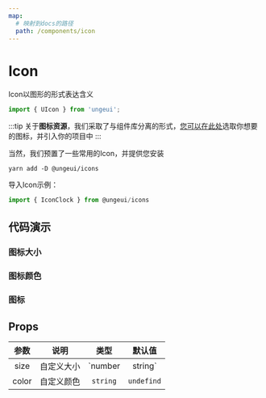 ```yaml
---
map:
  # 映射到docs的路径
  path: /components/icon
---
```


# Icon

Icon以图形的形式表达含义

```js
import { UIcon } from 'ungeui';
```
:::tip
关于**图标资源**，我们采取了与组件库分离的形式，[您可以在此处](https://www.xicons.org/#/)选取你想要的图标，并引入你的项目中
:::

当然，我们预置了一些常用的Icon，并提供您安装
```shell
yarn add -D @ungeui/icons
```
导入Icon示例：
```js
import { IconClock } from @ungeui/icons
```

## 代码演示

### 图标大小

<demo src="./demo/size.vue"
  language="vue"
  title="基本用法"
  desc="不同图标大小">
</demo>

### 图标颜色

<demo src="./demo/color.vue"
  language="vue"
  title="基本用法"
  desc="方便切换不同颜色">
</demo>

### 图标

<demo src="./demo/iconDemo.vue"
  language="vue"
  title=""
  desc="">
</demo>

## Props

| 参数  | 说明 | 类型 | 默认值 |
| :-----: | :---: | :-----: | :---------: |
| size  | 自定义大小   | `number | string` | `30px` |
| color  | 自定义颜色   | `string` | `undefind` |
